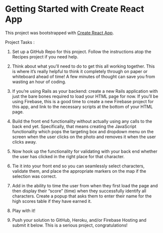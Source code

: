 # Getting Started with Create React App

This project was bootstrapped with [Create React App](https://github.com/facebook/create-react-app).

Project Tasks : 

1) Set up a GitHub Repo for this project. Follow the instructions atop the Recipes project if you need help.

2) Think about what you’ll need to do to get this all working together. This is where it’s really helpful to think it completely through on paper or whiteboard ahead of time! A few minutes of thought can save you from wasting an hour of coding.

3) If you’re using Rails as your backend: create a new Rails application with just the bare bones required to load your HTML page for now. If you’ll be using Firebase, this is a good time to create a new Firebase project for this app, and link to the necessary scripts at the bottom of your HTML page.

4) Build the front end functionality without actually using any calls to the back end yet. Specifically, that means creating the JavaScript functionality which pops the targeting box and dropdown menu on the screen when the user clicks on the photo and removes it when the user clicks away.

5) Now hook up the functionality for validating with your back end whether the user has clicked in the right place for that character.

6) Tie it into your front end so you can seamlessly select characters, validate them, and place the appropriate markers on the map if the selection was correct.

7) Add in the ability to time the user from when they first load the page and then display their “score” (time) when they successfully identify all characters. Create a popup that asks them to enter their name for the high scores table if they have earned it.

8) Play with it!

9) Push your solution to GitHub, Heroku, and/or Firebase Hosting and submit it below. This is a serious project, congratulations!
